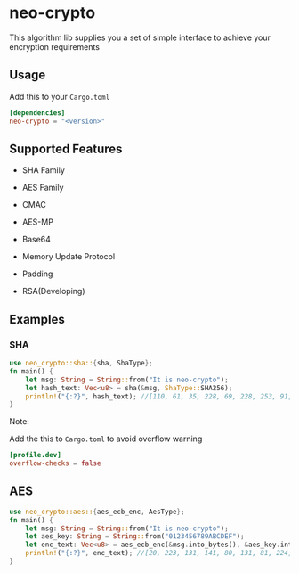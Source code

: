 # neo-crypto

This algorithm lib supplies you a set of simple interface to achieve your encryption requirements

## Usage

Add this to your `Cargo.toml`

```toml
[dependencies]
neo-crypto = "<version>"
```

## Supported Features

- SHA Family
  
- AES Family
  
- CMAC
  
- AES-MP
  
- Base64
  
- Memory Update Protocol
  
- Padding
  
- RSA(Developing)
  

## Examples

### SHA

```rust
use neo_crypto::sha::{sha, ShaType};
fn main() {
    let msg: String = String::from("It is neo-crypto");
    let hash_text: Vec<u8> = sha(&msg, ShaType::SHA256);
    println!("{:?}", hash_text); //[110, 61, 35, 228, 69, 228, 253, 91, 91, 79, 229, 196, 34, 253, 109, 35, 46, 241, 255, 188, 82, 162, 166, 25, 181, 96, 140, 196, 94, 203, 100, 177]
}
```

Note:

Add the this to `Cargo.toml` to avoid overflow warning

```toml
[profile.dev]
overflow-checks = false
```

## AES

```rust
use neo_crypto::aes::{aes_ecb_enc, AesType};
fn main() {
    let msg: String = String::from("It is neo-crypto");
    let aes_key: String = String::from("0123456789ABCDEF");
    let enc_text: Vec<u8> = aes_ecb_enc(&msg.into_bytes(), &aes_key.into_bytes(), &AesType::AES128);
    println!("{:?}", enc_text); //[20, 223, 131, 141, 80, 131, 81, 224, 163, 90, 211, 211, 249, 186, 21, 60]
}
```
